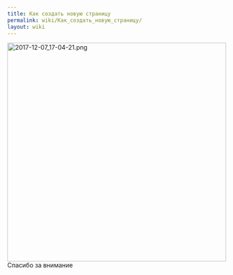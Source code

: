 ```yaml
---
title: Как создать новую страницу
permalink: wiki/Как_создать_новую_страницу/
layout: wiki
---
```


<img src="2017-12-07_17-04-21.png" title="fig:2017-12-07_17-04-21.png" width="500" height="500" alt="2017-12-07_17-04-21.png" />
Спасибо за внимание
